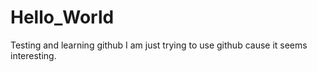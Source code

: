 # Hello_World
Testing and learning github
 I am just trying to use github cause it seems interesting.
